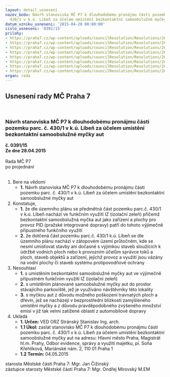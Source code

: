 ```yaml
---
layout: detail_usneseni
nazev_bodu: Návrh stanoviska MČ P7 k dlouhodobému pronájmu části pozemku parc. č.
  430/1 v k.ú. Libeň za účelem umístění bezkontaktní samoobslužné myčky aut
datum_vzniku_usneseni: '2015-04-28 00:00:00'
cislo_usneseni: '0391/15'
prilohy:
- https://praha7.cz/wp-content/uploads/councilResolution/Resolutions/26458/24-15-duv_zprava_mycka.doc
- https://praha7.cz/wp-content/uploads/councilResolution/Resolutions/26458/24-15-mycka_21128.jpg
- https://praha7.cz/wp-content/uploads/councilResolution/Resolutions/26458/24-15-mycka_31129.jpg
- https://praha7.cz/wp-content/uploads/councilResolution/Resolutions/26458/24-15-mycka_41131.jpg
- https://praha7.cz/wp-content/uploads/councilResolution/Resolutions/26458/24-15-mycka_51132.jpg
- https://praha7.cz/wp-content/uploads/councilResolution/Resolutions/26458/24-15-cerp_oma135.jpg
- https://praha7.cz/wp-content/uploads/councilResolution/Resolutions/26458/24-15-mycka_61133.jpg
- https://praha7.cz/wp-content/uploads/councilResolution/Resolutions/26458/24-15-cerp_def.jpg
organ: rada
---
```

<div id="ucUsn_pList" class="usn">
	<span><h2>Usnesení rady MČ Praha 7 </h2>
<br></span><div class="standBody">
<span><h3>Návrh stanoviska MČ P7 k dlouhodobému pronájmu části pozemku parc. č. 430/1 v k.ú. Libeň za účelem umístění bezkontaktní samoobslužné myčky aut</h3></span><div class="center">
		<strong>č. 0391/15</strong><br>
	</div>
<div class="center">
		<strong>Ze dne 28.04.2015</strong><br><br>
	</div>Rada MČ P7<br> po projednání<br><br><ol>
<li>Bere na vědomí<ul><li>
<strong>1.</strong> Návrh stanoviska MČ P7 k dlouhodobému pronájmu části pozemku parc. č. 430/1 v k.ú. Libeň za účelem umístění bezkontaktní samoobslužné myčky aut</li></ul>
</li>
<li>Konstatuje,<ul>
<li>
<strong>1.</strong> že dle územního plánu  se předmětná část pozemku parc.č. 430/1 v k.ú. Libeň nachází ve funkčním využití IZ (izolační zeleň) přičemž bezkontaktní samoobslužná myčka aut jako zařízení a plochy pro provoz PID (pražské integrované dopravy) patří do tohoto výjimečně přípustného funkčního využití</li>
<li>
<strong>2.</strong> že dotčená část pozemku parc.č. 430/1 k.ú. Libeň se dle územního plánu nachází v zátopovém území průtočném, kde se nesmí umisťovat stavby ani dočasné s výjimkou staveb sloužících k údržbě vodních ploch nebo k provozním účelům správce toků a ploch, staveb objektů a zařízení, jejichž provoz a využití jsou vázány na vodní plochy či staveb systému protipovodňové ochrany</li>
</ul>
</li>
<li>Nesouhlasí<ul>
<li>
<strong>1.</strong> s umístěním bezkontaktní samoobslužné myčky aut ve výjimečně přípustném funkčním využití IZ (izolační zeleň) </li>
<li>
<strong>2.</strong> s umístěním plánované samoobslužné myčky aut do prostor stávajícího parkoviště, jež je využíváno návštěvníky této lokality</li>
<li>
<strong>3.</strong> s myčkou aut z důvodu možného poškození travnatých ploch a dřevin, jež se nacházejí v bezprostřední blízkosti zamýšleného umístění myčky a z důvodu  pravděpodobného zvýšeného množství emisí v již tak velmi zatížené oblasti z automobilové dopravy  </li>
</ul>
</li>
<li>Ukládá<ul>
<li>
<strong>1. Určen: </strong>VED ORZ  Stránský  Stanislav Ing. arch.</li>
<li>
<strong>1.1 Úkol: </strong>zaslat stanovisko MČ P7 k dlouhodobému pronájmu části pozemku parc. č. 430/1 v k.ú. Libeň za účelem umístění bezkontaktní samoobslužné myčky aut na adresu: Hlavní město Praha, Magistrát hl.m. Prahy, Odbor evidence, správy a využití majetku, pí. Soňa Křehlíková, Mariánské nám. 2, 110 01 Praha 1</li>
<li>
<strong>1.2 Termín: </strong>04.05.2015</li>
</ul>
</li>
</ol>starosta Městské části Praha 7: Mgr. Jan Čižinský<br>zástupce starosty Městské části Praha 7: Mgr. Ondřej Mirovský M.EM 
</div>
</div>